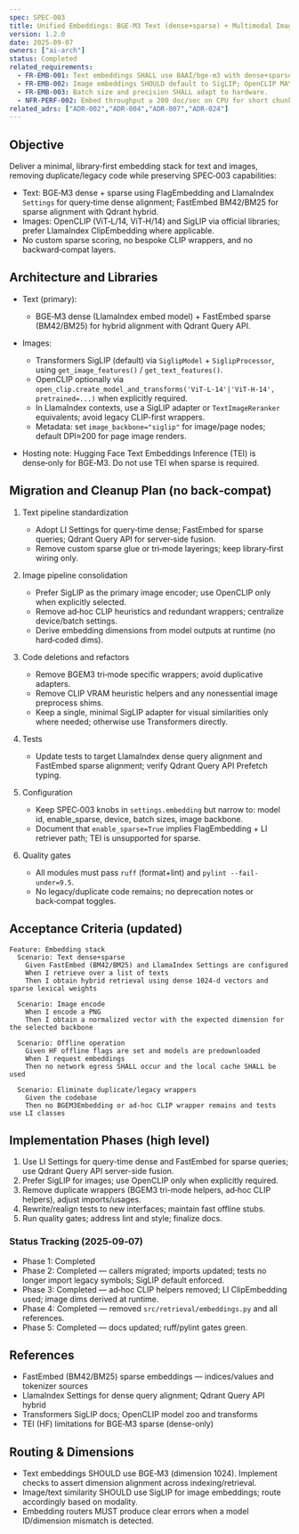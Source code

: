 ```yaml
---
spec: SPEC-003
title: Unified Embeddings: BGE‑M3 Text (dense+sparse) + Multimodal Images (SigLIP default)
version: 1.2.0
date: 2025-09-07
owners: ["ai-arch"]
status: Completed
related_requirements:
  - FR-EMB-001: Text embeddings SHALL use BAAI/bge-m3 with dense+sparse.
  - FR-EMB-002: Image embeddings SHOULD default to SigLIP; OpenCLIP MAY be used when explicitly selected.
  - FR-EMB-003: Batch size and precision SHALL adapt to hardware.
  - NFR-PERF-002: Embed throughput ≥ 200 doc/sec on CPU for short chunks (64 tokens).
related_adrs: ["ADR-002","ADR-004","ADR-007","ADR-024"]
---
```



## Objective

Deliver a minimal, library‑first embedding stack for text and images, removing duplicate/legacy code while preserving SPEC‑003 capabilities:

- Text: BGE‑M3 dense + sparse using FlagEmbedding and LlamaIndex `Settings` for query‑time dense alignment; FastEmbed BM42/BM25 for sparse alignment with Qdrant hybrid.
- Images: OpenCLIP (ViT‑L/14, ViT‑H/14) and SigLIP via official libraries; prefer LlamaIndex ClipEmbedding where applicable.
- No custom sparse scoring, no bespoke CLIP wrappers, and no backward‑compat layers.

## Architecture and Libraries

- Text (primary):
  - BGE‑M3 dense (LlamaIndex embed model) + FastEmbed sparse (BM42/BM25) for hybrid alignment with Qdrant Query API.

- Images:
  - Transformers SigLIP (default) via `SiglipModel` + `SiglipProcessor`, using `get_image_features()` / `get_text_features()`.
  - OpenCLIP optionally via `open_clip.create_model_and_transforms('ViT-L-14'|'ViT-H-14', pretrained=...)` when explicitly required.
  - In LlamaIndex contexts, use a SigLIP adapter or `TextImageReranker` equivalents; avoid legacy CLIP-first wrappers.
  - Metadata: set `image_backbone="siglip"` for image/page nodes; default DPI≈200 for page image renders.

- Hosting note: Hugging Face Text Embeddings Inference (TEI) is dense‑only for BGE‑M3. Do not use TEI when sparse is required.

## Migration and Cleanup Plan (no back‑compat)

1) Text pipeline standardization

   - Adopt LI Settings for query‑time dense; FastEmbed for sparse queries; Qdrant Query API for server‑side fusion.
   - Remove custom sparse glue or tri‑mode layerings; keep library‑first wiring only.

2) Image pipeline consolidation

   - Prefer SigLIP as the primary image encoder; use OpenCLIP only when explicitly selected.
   - Remove ad‑hoc CLIP heuristics and redundant wrappers; centralize device/batch settings.
   - Derive embedding dimensions from model outputs at runtime (no hard‑coded dims).

3) Code deletions and refactors

   - Remove BGEM3 tri‑mode specific wrappers; avoid duplicative adapters.
   - Remove CLIP VRAM heuristic helpers and any nonessential image preprocess shims.
   - Keep a single, minimal SigLIP adapter for visual similarities only where needed; otherwise use Transformers directly.

4) Tests

   - Update tests to target LlamaIndex dense query alignment and FastEmbed sparse alignment; verify Qdrant Query API Prefetch typing.

5) Configuration

   - Keep SPEC‑003 knobs in `settings.embedding` but narrow to: model id, enable_sparse, device, batch sizes, image backbone.
   - Document that `enable_sparse=True` implies FlagEmbedding + LI retriever path; TEI is unsupported for sparse.

6) Quality gates

   - All modules must pass `ruff` (format+lint) and `pylint --fail-under=9.5`.
   - No legacy/duplicate code remains; no deprecation notes or back‑compat toggles.

## Acceptance Criteria (updated)

```gherkin
Feature: Embedding stack
  Scenario: Text dense+sparse
    Given FastEmbed (BM42/BM25) and LlamaIndex Settings are configured
    When I retrieve over a list of texts
    Then I obtain hybrid retrieval using dense 1024‑d vectors and sparse lexical weights

  Scenario: Image encode
    When I encode a PNG
    Then I obtain a normalized vector with the expected dimension for the selected backbone

  Scenario: Offline operation
    Given HF offline flags are set and models are predownloaded
    When I request embeddings
    Then no network egress SHALL occur and the local cache SHALL be used

  Scenario: Eliminate duplicate/legacy wrappers
    Given the codebase
    Then no BGEM3Embedding or ad‑hoc CLIP wrapper remains and tests use LI classes
```

## Implementation Phases (high level)

1. Use LI Settings for query-time dense and FastEmbed for sparse queries; use Qdrant Query API server-side fusion.
2. Prefer SigLIP for images; use OpenCLIP only when explicitly required.
3. Remove duplicate wrappers (BGEM3 tri-mode helpers, ad‑hoc CLIP helpers), adjust imports/usages.
4. Rewrite/realign tests to new interfaces; maintain fast offline stubs.
5. Run quality gates; address lint and style; finalize docs.

### Status Tracking (2025‑09‑07)

- Phase 1: Completed
- Phase 2: Completed — callers migrated; imports updated; tests no longer import legacy symbols; SigLIP default enforced.
- Phase 3: Completed — ad‑hoc CLIP helpers removed; LI ClipEmbedding used; image dims derived at runtime.
- Phase 4: Completed — removed `src/retrieval/embeddings.py` and all references.
- Phase 5: Completed — docs updated; ruff/pylint gates green.

## References

- FastEmbed (BM42/BM25) sparse embeddings — indices/values and tokenizer sources
- LlamaIndex Settings for dense query alignment; Qdrant Query API hybrid
- Transformers SigLIP docs; OpenCLIP model zoo and transforms
- TEI (HF) limitations for BGE‑M3 sparse (dense-only)

## Routing & Dimensions

- Text embeddings SHOULD use BGE‑M3 (dimension 1024). Implement checks to assert dimension alignment across indexing/retrieval.
- Image/text similarity SHOULD use SigLIP for image embeddings; route accordingly based on modality.
- Embedding routers MUST produce clear errors when a model ID/dimension mismatch is detected.
